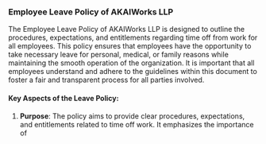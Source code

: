 ### Employee Leave Policy of AKAIWorks LLP

The Employee Leave Policy of AKAIWorks LLP is designed to outline the procedures, expectations, and entitlements regarding time off from work for all employees. This policy ensures that employees have the opportunity to take necessary leave for personal, medical, or family reasons while maintaining the smooth operation of the organization. It is important that all employees understand and adhere to the guidelines within this document to foster a fair and transparent process for all parties involved.

#### Key Aspects of the Leave Policy:

1. **Purpose**: The policy aims to provide clear procedures, expectations, and entitlements related to time off work. It emphasizes the importance of